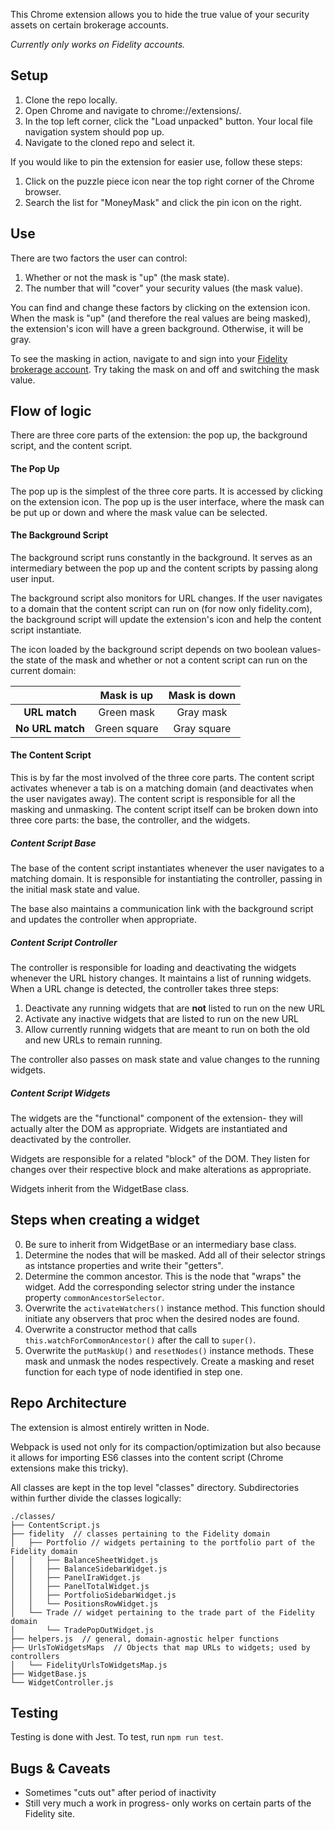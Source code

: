 This Chrome extension allows you to hide the true value of your security assets on certain brokerage accounts.

*Currently only works on Fidelity accounts.*

## Setup
1. Clone the repo locally.
2. Open Chrome and navigate to chrome://extensions/.
3. In the top left corner, click the "Load unpacked" button. Your local file navigation system should pop up.
4. Navigate to the cloned repo and select it.

If you would like to pin the extension for easier use, follow these steps:
1. Click on the puzzle piece icon near the top right corner of the Chrome browser.
2. Search the list for "MoneyMask" and click the pin icon on the right.

## Use
There are two factors the user can control:
1. Whether or not the mask is "up" (the mask state).
2. The number that will "cover" your security values (the mask value).

You can find and change these factors by clicking on the extension icon. When the mask is "up" (and therefore the real values are being masked), the extension's icon will have a green background. Otherwise, it will be gray.

To see the masking in action, navigate to and sign into your [Fidelity brokerage account](https://digital.fidelity.com/ftgw/digital/portfolio/summary). Try taking the mask on and off and switching the mask value.

## Flow of logic
There are three core parts of the extension: the pop up, the background script, and the content script.

#### The Pop Up
The pop up is the simplest of the three core parts. It is accessed by clicking on the extension icon. The pop up is the user interface, where the mask can be put up or down and where the mask value can be selected. 

#### The Background Script
The background script runs constantly in the background. It serves as an intermediary between the pop up and the content scripts by passing along user input. 

The background script also monitors for URL changes. If the user navigates to a domain that the content script can run on (for now only fidelity.com), the background script will update the extension's icon and help the content script instantiate. 

The icon loaded by the background script depends on two boolean values- the state of the mask and whether or not a content script can run on the current domain:

| | **Mask is up** | **Mask is down** |
|:-----:|:-----:|:-----:|
| **URL match** | Green mask | Gray mask |
| **No URL match** | Green square | Gray square |

#### The Content Script
This is by far the most involved of the three core parts. The content script activates whenever a tab is on a matching domain (and deactivates when the user navigates away). The content script is responsible for all the masking and unmasking. The content script itself can be broken down into three core parts: the base, the controller, and the widgets.

##### Content Script Base
The base of the content script instantiates whenever the user navigates to a matching domain. It is responsible for instantiating the controller, passing in the initial mask state and value.

The base also maintains a communication link with the background script and updates the controller when appropriate.

##### Content Script Controller

The controller is responsible for loading and deactivating the widgets whenever the URL history changes. It maintains a list of running widgets. When a URL change is detected, the controller takes three steps:
1. Deactivate any running widgets that are **not** listed to run on the new URL
2. Activate any inactive widgets that are listed to run on the new URL
3. Allow currently running widgets that are meant to run on both the old and new URLs to remain running.

The controller also passes on mask state and value changes to the running widgets.

##### Content Script Widgets

The widgets are the "functional" component of the extension- they will actually alter the DOM as appropriate. Widgets are instantiated and deactivated by the controller.

Widgets are responsible for a related "block" of the DOM. They listen for changes over their respective block and make alterations as appropriate. 

Widgets inherit from the WidgetBase class.

## Steps when creating a widget
0. Be sure to inherit from WidgetBase or an intermediary base class.
1. Determine the nodes that will be masked. Add all of their selector strings as intstance properties and write their "getters".
2. Determine the common ancestor. This is the node that "wraps" the widget. Add the corresponding selector string under the instance property `commonAncestorSelector`.
3. Overwrite the `activateWatchers()` instance method. This function should initiate any observers that proc when the desired nodes are found.
4. Overwrite a constructor method that calls `this.watchForCommonAncestor()` after the call to `super()`.
5. Overwrite the `putMaskUp()` and `resetNodes()` instance methods. These mask and unmask the nodes respectively. Create a masking and reset function for each type of node identified in step one.

## Repo Architecture
The extension is almost entirely written in Node. 

Webpack is used not only for its compaction/optimization but also because it allows for importing ES6 classes into the content script (Chrome extensions make this tricky).

All classes are kept in the top level "classes" directory. Subdirectories within further divide the classes logically:
```
./classes/
├── ContentScript.js  
├── fidelity  // classes pertaining to the Fidelity domain
│   ├── Portfolio // widgets pertaining to the portfolio part of the Fidelity domain 
│   │   ├── BalanceSheetWidget.js
│   │   ├── BalanceSidebarWidget.js
│   │   ├── PanelIraWidget.js
│   │   ├── PanelTotalWidget.js
│   │   ├── PortfolioSidebarWidget.js
│   │   └── PositionsRowWidget.js
│   └── Trade // widget pertaining to the trade part of the Fidelity domain
│       └── TradePopOutWidget.js
├── helpers.js  // general, domain-agnostic helper functions
├── UrlsToWidgetsMaps  // Objects that map URLs to widgets; used by controllers
│   └── FidelityUrlsToWidgetsMap.js
├── WidgetBase.js
└── WidgetController.js
```

## Testing
Testing is done with Jest. To test, run `npm run test`.

## Bugs & Caveats
* Sometimes "cuts out" after period of inactivity
* Still very much a work in progress- only works on certain parts of the Fidelity site.